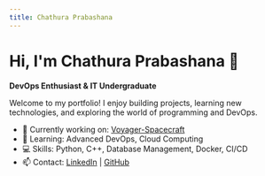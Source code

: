 ```yaml
---
title: Chathura Prabashana
---
```


# Hi, I'm Chathura Prabashana 👋

**DevOps Enthusiast & IT Undergraduate**

Welcome to my portfolio! I enjoy building projects, learning new technologies, and exploring the world of programming and DevOps.  

- 🔭 Currently working on: [Voyager-Spacecraft](https://github.com/PrabashanaDev/Voyager-Spacecraft)  
- 🌱 Learning: Advanced DevOps, Cloud Computing  
- 💻 Skills: Python, C++, Database Management, Docker, CI/CD  
- 📫 Contact: [LinkedIn](https://linkedin.com/in/chathura-prabashana) | [GitHub](https://github.com/PrabashanaDev)
